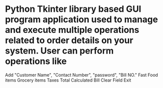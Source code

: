 # Python Tkinter library based GUI program application used to manage and execute multiple operations related to order details on your system. User can perform operations like

Add "Customer Name", "Contact Number", "password", "Bill NO."
Fast Food items
Grocery items
Taxes
Total Calculated Bill
Clear Field
Exit
